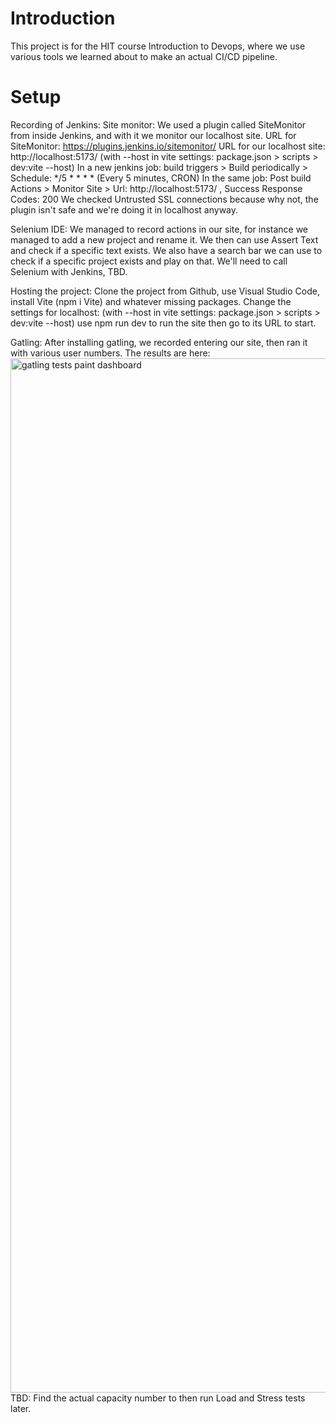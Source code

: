 # Introduction
This project is for the HIT course Introduction to Devops, where we use various tools we learned about to make an actual CI/CD pipeline.

# Setup
Recording of Jenkins:
Site monitor:
We used a plugin called SiteMonitor from inside Jenkins, and with it we monitor our localhost site.
URL for SiteMonitor: https://plugins.jenkins.io/sitemonitor/
URL for our localhost site: http://localhost:5173/ (with --host in vite settings: package.json > scripts > dev:vite --host)
In a new jenkins job: build triggers > Build periodically > Schedule: */5 * * * * (Every 5 minutes, CRON)
In the same job: Post build Actions > Monitor Site > Url: http://localhost:5173/ , Success Response Codes: 200
We checked Untrusted SSL connections because why not, the plugin isn't safe and we're doing it in localhost anyway.

Selenium IDE: 
We managed to record actions in our site, for instance we managed to add a new project and rename it.
We then can use Assert Text and check if a specific text exists.
We also have a search bar we can use to check if a specific project exists and play on that.
We'll need to call Selenium with Jenkins, TBD.

Hosting the project:
Clone the project from Github, use Visual Studio Code, install Vite (npm i Vite) and whatever missing packages.
Change the settings for localhost: (with --host in vite settings: package.json > scripts > dev:vite --host)
use npm run dev to run the site then go to its URL to start.

Gatling: After installing gatling, we recorded entering our site, then ran it with various user numbers. The results are here:
<img width="3662" height="1655" alt="gatling tests paint dashboard" src="https://github.com/user-attachments/assets/2fcfe934-9845-4127-bfba-26ba14f6c0b0" />
TBD: Find the actual capacity number to then run Load and Stress tests later. 
